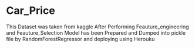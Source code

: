 # Car_Price
This Dataset was taken from kaggle
After Performing Feauture_engineering and Feauture_Selection
Model has been Prepared and Dumped into pickle file by RandomForestRegressor 
and deploying using Herouku

